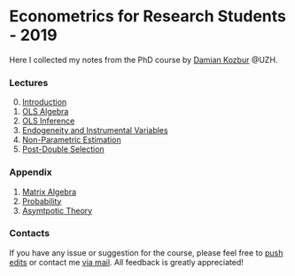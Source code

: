 # Econometrics for Research Students - 2019

Here I collected my notes from the PhD course by [Damian Kozbur](https://www.econ.uzh.ch/en/people/faculty/kozbur.html) @UZH. 



### Lectures

0. [Introduction](https://nbviewer.jupyter.org/github/matteocourthoud/Econometrics-for-Research-Students-2019/blob/master/0_intro.ipynb)
1. [OLS Algebra](https://nbviewer.jupyter.org/github/matteocourthoud/Econometrics-for-Research-Students-2019/blob/master/1_ols_algebra.ipynb)
2. [OLS Inference](https://nbviewer.jupyter.org/github/matteocourthoud/Econometrics-for-Research-Students-2019/blob/master/2_ols_inference.ipynb)
4. [Endogeneity and Instrumental Variables](https://nbviewer.jupyter.org/github/matteocourthoud/Econometrics-for-Research-Students-2019/blob/master/3_endogeneity.ipynb)
5. [Non-Parametric Estimation](https://nbviewer.jupyter.org/github/matteocourthoud/Econometrics-for-Research-Students-2019/blob/master/4_nonparametrics.ipynb)
6. [Post-Double Selection](https://nbviewer.jupyter.org/github/matteocourthoud/Econometrics-for-Research-Students-2019/blob/master/5_selection.ipynb)



### Appendix

1. [Matrix Algebra](https://nbviewer.jupyter.org/github/matteocourthoud/Econometrics-for-Research-Students-2019/blob/master/a1_matrix_algebra.ipynb)
2. [Probability](https://nbviewer.jupyter.org/github/matteocourthoud/Econometrics-for-Research-Students-2019/blob/master/a2_probability.ipynb)
3. [Asymtpotic Theory](https://nbviewer.jupyter.org/github/matteocourthoud/Econometrics-for-Research-Students-2019/blob/master/a3_asymptotics.ipynb)



### Contacts

If you have any issue or suggestion for the course, please feel free to [push edits](https://github.com/matteocourthoud/[Econometrics-for-Research-Students-2019](https://github.com/matteocourthoud/Econometrics-for-Research-Students-2019)/pulls) or contact me [via mail](mailto:matteo.courthoud@uzh.ch). All feedback is greatly appreciated!